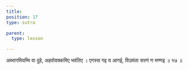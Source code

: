 ```yaml
---
title: 
position: 17
type: sutra

parent:
  type: lesson

---
```


अब्भागमियम्मि वा दुहे, अहवोवक्कमिए भवंतिए । 
एगस्स गइ य आगई, विउमंता सरणं ण मण्णइ ॥ १७ ॥